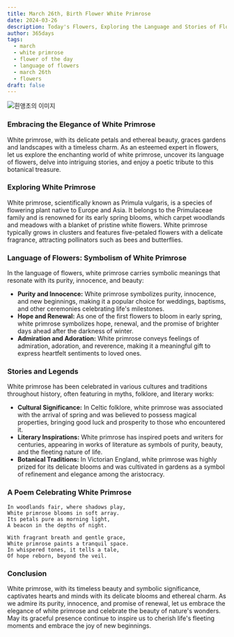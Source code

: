 ```yaml
---
title: March 26th, Birth Flower White Primrose
date: 2024-03-26
description: Today's Flowers, Exploring the Language and Stories of Flowers White Primrose
author: 365days
tags:
  - march
  - white primrose
  - flower of the day
  - language of flowers
  - march 26th
  - flowers
draft: false
---
```


![흰앵초의 이미지](https://cdn.pixabay.com/photo/2012/06/08/19/22/primula-schlusselblume-49782_1280.jpg#center)

### Embracing the Elegance of White Primrose

White primrose, with its delicate petals and ethereal beauty, graces gardens and landscapes with a timeless charm. As an esteemed expert in flowers, let us explore the enchanting world of white primrose, uncover its language of flowers, delve into intriguing stories, and enjoy a poetic tribute to this botanical treasure.

### Exploring White Primrose

White primrose, scientifically known as Primula vulgaris, is a species of flowering plant native to Europe and Asia. It belongs to the Primulaceae family and is renowned for its early spring blooms, which carpet woodlands and meadows with a blanket of pristine white flowers. White primrose typically grows in clusters and features five-petaled flowers with a delicate fragrance, attracting pollinators such as bees and butterflies.

### Language of Flowers: Symbolism of White Primrose

In the language of flowers, white primrose carries symbolic meanings that resonate with its purity, innocence, and beauty:

- **Purity and Innocence:** White primrose symbolizes purity, innocence, and new beginnings, making it a popular choice for weddings, baptisms, and other ceremonies celebrating life's milestones.
- **Hope and Renewal:** As one of the first flowers to bloom in early spring, white primrose symbolizes hope, renewal, and the promise of brighter days ahead after the darkness of winter.
- **Admiration and Adoration:** White primrose conveys feelings of admiration, adoration, and reverence, making it a meaningful gift to express heartfelt sentiments to loved ones.

### Stories and Legends

White primrose has been celebrated in various cultures and traditions throughout history, often featuring in myths, folklore, and literary works:

- **Cultural Significance:** In Celtic folklore, white primrose was associated with the arrival of spring and was believed to possess magical properties, bringing good luck and prosperity to those who encountered it.
- **Literary Inspirations:** White primrose has inspired poets and writers for centuries, appearing in works of literature as symbols of purity, beauty, and the fleeting nature of life.
- **Botanical Traditions:** In Victorian England, white primrose was highly prized for its delicate blooms and was cultivated in gardens as a symbol of refinement and elegance among the aristocracy.

### A Poem Celebrating White Primrose

	In woodlands fair, where shadows play,
	White primrose blooms in soft array.
	Its petals pure as morning light,
	A beacon in the depths of night.
	
	With fragrant breath and gentle grace,
	White primrose paints a tranquil space.
	In whispered tones, it tells a tale,
	Of hope reborn, beyond the veil.

### Conclusion

White primrose, with its timeless beauty and symbolic significance, captivates hearts and minds with its delicate blooms and ethereal charm. As we admire its purity, innocence, and promise of renewal, let us embrace the elegance of white primrose and celebrate the beauty of nature's wonders. May its graceful presence continue to inspire us to cherish life's fleeting moments and embrace the joy of new beginnings.